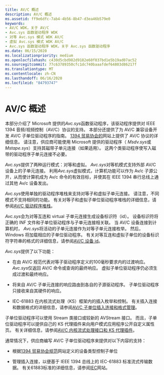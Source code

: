 ```yaml
---
title: AV/C 概述
description: AV/C 概述
ms.assetid: ff9e6dfc-7ab4-4b56-8b47-d3ea46b579e0
keywords:
- AV/C WDK，关于 AV/C
- Avc.sys 函数驱动程序 WDK
- 对等 Avc.sys 模式 WDK AV/C
- 虚拟 Avc.sys 模式 WDK AV/C
- Avc.sys 函数驱动程序 WDK，关于 Avc.sys 函数驱动程序
ms.date: 06/15/2020
ms.localizationpriority: medium
ms.openlocfilehash: c430d5cbd982d9182e60f037bd1e5b19ad07ac52
ms.sourcegitcommit: 77c63789350cfc1dc740baaafdef64803d86217f
ms.translationtype: MT
ms.contentlocale: zh-CN
ms.lasthandoff: 06/16/2020
ms.locfileid: "84793747"
---
```

# <a name="avc-overview"></a>AV/C 概述

本部分介绍了 Microsoft 提供的*Avc.sys*函数驱动程序，该驱动程序提供对 IEEE 1394 音频/视频控制（AV/C）协议的支持。 本部分还提供了为 AV/C 兼容设备开发 AV/C 子单位驱动程序的指南。 [1394 贸易协会的](https://1394ta.org/library-2)网站上提供了 AV/C 协议的详细信息。 请注意，供应商可能使用 Microsoft 提供的驱动程序（ *Msdv.sys*或*Mstape.sys*）支持其磁带子单元连接（如果适用）。 这两个类驱动程序使写入磁带的驱动程序子单元连接不必要。

*Avc.sys*提供了两种运行模式：对等和虚拟。 *Avc.sys*对等机模式支持外部 AV/C 设备上的子单元连接。 利用*Avc.sys*虚拟模式，计算机功能可以作为 Av/c 子源公开，从而使计算机成为 Av/c 命令的有效目标，并使其在 IEEE 1394 串行总线上通过其他 Av/c 设备发出。

*Avc.sys*使用单独的驱动程序堆栈来支持对等子和虚拟子单元连接。 请注意，不同模式不支持相同的功能。 有关对等子和虚拟子单位驱动程序堆栈的详细信息，请参阅[AV/C 驱动程序堆栈](av-c-driver-stacks.md)。

*Avc.sys*会为对等互连和 virtual 子单元连接生成设备标识符（id）。 设备标识符将正确的 INF 文件和子单位驱动程序与子单元连接相关联。 当 AV/C 设备连接到计算机时， *Avc.sys*将活动的子单元连接作为对等子单元连接枚举。 然后，Windows 将加载相应的子单位驱动程序。 有关对等互连和虚拟子单位的设备标识符字符串的格式的详细信息，请参阅[AV/C 设备 id](av-c-device-identifiers.md)。

*Avc.sys*提供了以下功能：

- 在由 AV/C 规范代表对等子驱动程序定义的100毫秒要求内的过渡响应。 *Avc.sys*仅返回 AV/C 命令或查询的最终响应。 虚拟子单位驱动程序仍必须生成过渡和最终响应。

- 将来自 AV/C 子单元连接的响应路由到各自的子源驱动程序。 子单位驱动程序只接收来自其硬件的响应。

- IEC-61883 在内核流式处理（KS）框架内的插入枚举和控制。 有关插入连接和数据格式的详细信息，请参阅[AV/C 子单位插入连接和格式管理](av-c-subunit-plug-connection-and-format-management.md)。

子单位驱动程序可以使用 Stream 类接口或较新的 AVStream 接口。 而且，子单位驱动程序可以提供自己的 KS 代理插件来向用户模式应用程序公开自定义属性页。 有关详细信息，请参阅[AV/C 内核流式处理接口和 KS 代理插件](av-c-kernel-streaming-interface-and-kernel-streaming-proxy-plug-ins.md)。

通常情况下，供应商编写 AV/C 子单位驱动程序来提供对以下内容的支持：

- 根据[1394 贸易协会规范](https://1394ta.org/library-2)网站定义的设备类型控制子单位

- 管理插入连接，以便基于 IEEE 1394 总线上的 IEC-61883 标准流式传输数据。 有关61883标准的详细信息，请参阅[IEC](https://www.iec.ch/)网站。
